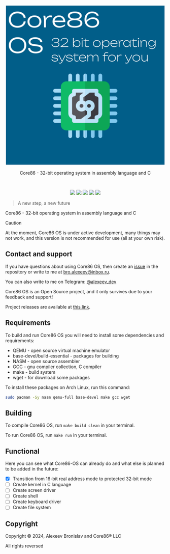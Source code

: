 
<p align="center">
	<img src="extra/core86os.jpg" width="500px" height="500px">
</p>

<p align="center">Core86 - 32-bit operating system in assembly language and C</p>
<br>
<p align="center">
    <img src="https://img.shields.io/github/languages/top/alexeev-engineer/core86-os?style=for-the-badge">
    <img src="https://img.shields.io/github/languages/count/alexeev-engineer/core86-os?style=for-the-badge">
    <img src="https://img.shields.io/github/stars/alexeev-engineer/core86-os?style=for-the-badge">
    <img src="https://img.shields.io/github/issues/alexeev-engineer/core86-os?style=for-the-badge">
    <img src="https://img.shields.io/github/last-commit/alexeev-engineer/core86-os?style=for-the-badge">
    </br>
</p>

> A new step, a new future

Core86 - 32-bit operating system in assembly language and C

> [!CAUTION]
> At the moment, Core86 OS is under active development, many things may not work, and this version is not recommended for use (all at your own risk).

## Contact and support
If you have questions about using Core86 OS, then create an [issue](https://github.com/alexeev-engineer/core86-os/issues/new) in the repository or write to me at bro.alexeev@inbox.ru.

You can also write to me on Telegram: [@alexeev_dev](https://t.me/alexeev_dev)

Core86 OS is an Open Source project, and it only survives due to your feedback and support!

Project releases are available at [this link](https://github.com/alexeev-engineer/core86-os/releases).

## Requirements
To build and run Core86 OS you will need to install some dependencies and requirements:

 + QEMU - open source virtual machine emulator
 + base-devel/build-essential - packages for building
 + NASM - open source assembler
 + GCC - gnu compiler collection, C compiler
 + make - build system
 + wget - for download some packages

To install these packages on Arch Linux, run this command:

```bash
sudo pacman -Sy nasm qemu-full base-devel make gcc wget
```

## Building
To compile Core86 OS, run `make build clean` in your terminal.

To run Core86 OS, run `make run` in your terminal.

## Functional
Here you can see what Core86-OS can already do and what else is planned to be added in the future:

 - [x] Transition from 16-bit real address mode to protected 32-bit mode
 - [ ] Create kernel in C language
 - [ ] Create screen driver
 - [ ] Create shell
 - [ ] Create keyboard driver
 - [ ] Create file system

## Copyright
Copyright © 2024, Alexeev Bronislav and Core86® LLC

All rights reversed
